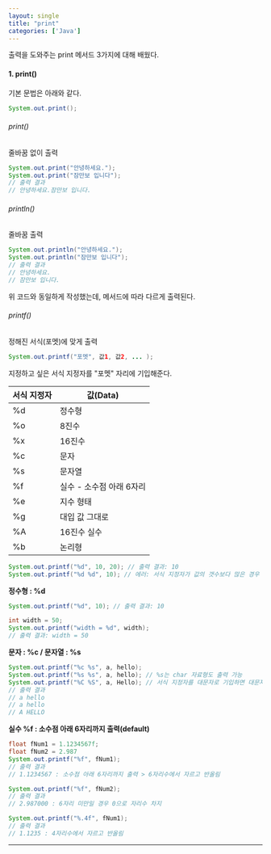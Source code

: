 ```yaml
---
layout: single
title: "print"
categories: ['Java']
---
```

   
   
출력을 도와주는 print 메서드 3가지에 대해 배웠다.   
   

#### 1. print()
기본 문법은 아래와 같다.   
``` java
System.out.print();
```   
   
   

###### print()
줄바꿈 없이 출력
``` java
System.out.print("안녕하세요.");
System.out.print("잠만보 입니다");
// 출력 결과
// 안녕하세요.잠만보 입니다.
```
   
###### println()
줄바꿈 출력   
``` java
System.out.println("안녕하세요.");
System.out.println("잠만보 입니다");
// 출력 결과
// 안녕하세요.
// 잠만보 입니다.
```
   
위 코드와 동일하게 작성했는데, 메서드에 따라 다르게 출력된다.   
   
###### printf()
정해진 서식(포멧)에 맞게 출력   
``` java
System.out.printf("포멧", 값1, 값2, ... );
```
   
지정하고 싶은 서식 지정자를 "포멧" 자리에 기입해준다.   
   
|서식 지정자|값(Data)|
|------|---|
|%d|정수형|
|%o|8진수|
|%x|16진수|
|%c|문자|
|%s|문자열|
|%f|실수 - 소수점 아래 6자리|
|%e|지수 형태|
|%g|대입 값 그대로|
|%A|16진수 실수|
|%b|논리형|
   
    
``` java
System.out.printf("%d", 10, 20); // 출력 결과: 10
System.out.printf("%d %d", 10); // 에러: 서식 지정자가 값의 갯수보다 많은 경우
```
   
**정수형 : %d**
``` java
System.out.printf("%d", 10); // 출력 결과: 10

int width = 50;
System.out.printf("width = %d", width);
// 출력 결과: width = 50
```
   
**문자 : %c / 문자열 : %s**
``` java
System.out.printf("%c %s", a, hello);
System.out.printf("%s %s", a, hello); // %s는 char 자료형도 출력 가능
System.out.printf("%C %S", a, Hello); // 서식 지정자를 대문자로 기입하면 대문자로 출력
// 출력 결과
// a hello
// a hello
// A HELLO
```
   
**실수 %f : 소수점 아래 6자리까지 출력(default)**
``` java
float fNum1 = 1.1234567f;
float fNum2 = 2.987
System.out.printf("%f", fNum1);
// 출력 결과
// 1.1234567 : 소수점 아래 6자리까지 출력 > 6자리수에서 자르고 반올림

System.out.printf("%f", fNum2);
// 출력 결과
// 2.987000 : 6자리 미만일 경우 0으로 자리수 차지

System.out.printf("%.4f", fNum1);
// 출력 결과
// 1.1235 : 4자리수에서 자르고 반올림
```
   
***